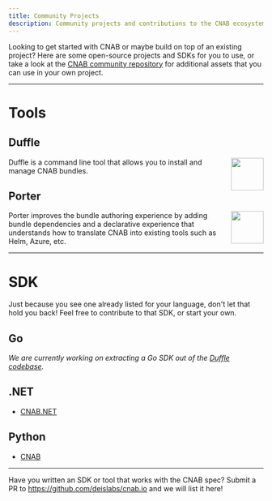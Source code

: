 ```yaml
---
title: Community Projects
description: Community projects and contributions to the CNAB ecosystem
---
```


Looking to get started with CNAB or maybe build on top of an existing project?
Here are some open-source projects and SDKs for you to use, or take a look at the
[CNAB community repository][cnab-community] for additional assets that you can 
use in your own project.

---

# Tools

## Duffle
<a href="https://duffle.sh" alt="duffle"><img align="right" src="/img/duffle.svg" width="64px" /></a>
Duffle is a command line tool that allows you to install and manage CNAB bundles.

## Porter
<a href="https://porter.sh" alt="porter"><img align="right" src="/img/porter.png" width="64px" /></a>

Porter improves the bundle authoring experience by adding bundle dependencies and 
a declarative experience that understands how to translate CNAB into existing tools
such as Helm, Azure, etc.

---

# SDK
Just because you see one already listed for your language, don't let that hold you back!
Feel free to contribute to that SDK, or start your own.

## Go
_We are currently working on extracting a Go SDK out of the [Duffle codebase][duffle-pkg]._

## .NET
* [CNAB.NET](https://github.com/deislabs/cnab-netstandard)

## Python
* [CNAB](https://github.com/garethr/pycnab)

---

Have you written an SDK or tool that works with the CNAB spec? Submit a PR
to <https://github.com/deislabs/cnab.io> and we will list it here!

[cnab-community]: https://github.com/deislabs/cnab-community
[duffle-pkg]: https://github.com/deislabs/duffle/tree/master/pkg